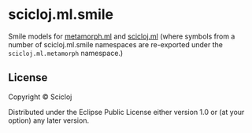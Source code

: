 # scicloj.ml.smile

Smile models for [metamorph.ml](https://github.com/scicloj/metamorph.ml) and [scicloj.ml](https://github.com/scicloj/scicloj.ml) (where symbols from a number of scicloj.ml.smile namespaces are re-exported under the `scicloj.ml.metamorph` namespace.)


## License

Copyright © Scicloj

Distributed under the Eclipse Public License either version 1.0 or (at
your option) any later version.
